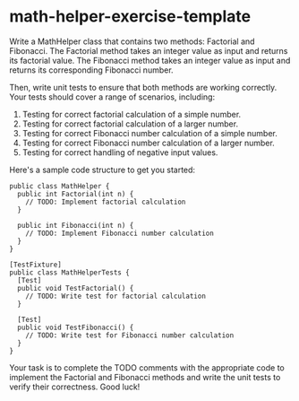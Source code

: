 # math-helper-exercise-template

Write a MathHelper class that contains two methods: Factorial and Fibonacci. The Factorial method takes an integer value as input and returns its factorial value. The Fibonacci method takes an integer value as input and returns its corresponding Fibonacci number.

Then, write unit tests to ensure that both methods are working correctly. Your tests should cover a range of scenarios, including:

1. Testing for correct factorial calculation of a simple number.
2. Testing for correct factorial calculation of a larger number.
3. Testing for correct Fibonacci number calculation of a simple number.
4. Testing for correct Fibonacci number calculation of a larger number.
5. Testing for correct handling of negative input values.

Here's a sample code structure to get you started:

```
public class MathHelper {
  public int Factorial(int n) {
    // TODO: Implement factorial calculation
  }

  public int Fibonacci(int n) {
    // TODO: Implement Fibonacci number calculation
  }
}

[TestFixture]
public class MathHelperTests {
  [Test]
  public void TestFactorial() {
    // TODO: Write test for factorial calculation
  }

  [Test]
  public void TestFibonacci() {
    // TODO: Write test for Fibonacci number calculation
  }
}
```

Your task is to complete the TODO comments with the appropriate code to implement the Factorial and Fibonacci methods and write the unit tests to verify their correctness. Good luck!
